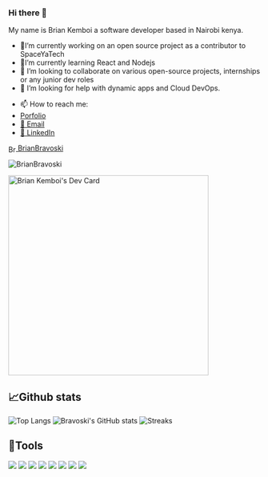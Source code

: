 ### Hi there 👋
My name is Brian Kemboi a software developer based in Nairobi kenya.



<!--**BrianBravoski/BrianBravoski** is a ✨ _special_ ✨ repository because its `README.md` (this file) appears on your GitHub profile.-->

<!--Here are some ideas to get you started:-'-->

- 🔭I’m currently working on an open source project as a contributor to SpaceYaTech
- 🌱I’m currently learning React and Nodejs 
- 👯 I’m looking to collaborate on various open-source projects, internships or any junior dev roles
- 🤔 I’m looking for help with dynamic apps and  Cloud DevOps.

<!--💬 Ask me about ...-->
- 📫 How to reach me: 
- [Porfolio](https://kemboidev.netlify.app)
- [📧 Email ](brianbravoski28@gmail.com)
- [💼 LinkedIn](https://linkedin.com/brian-kemboi)
<p align="left">
  <a href="https://twitter.com/Kemboi_Bravoski" target="_blank"><img align="center" src="https://raw.githubusercontent.com/rahuldkjain/github-profile-readme-generator/master/src/images/icons/Social/twitter.svg" alt="BrianBravoski" height="15" height="20"/> BrianBravoski</a></p>
<!--- 😄 Pronouns: ..
- ⚡ Fun fact: ... .-->
<p align="left"> <img src="https://komarev.com/ghpvc/?username=BrianBravoski&label=Profile%20views&color=0e75b6&style=flat" alt="BrianBravoski" /> </p>
<a href="https://app.daily.dev/kemboi"><img src="https://api.daily.dev/devcards/27368fdeab0c474e9aa18e108643b34d.png?r=nrc" width="400" alt="Brian Kemboi's Dev Card"/></a>

## 📈Github stats

![Top Langs](https://github-readme-stats.vercel.app/api/top-langs/?username=BrianBravoski&theme=tokyonight&langs_count=6)
![Bravoski's GitHub stats](https://github-readme-stats.vercel.app/api?username=BrianBravoski&include_all_commits=true&theme=tokyonight&line_height=45)
![Streaks](https://github-readme-streak-stats.herokuapp.com/?user=BrianBravoski&theme=tokyonight)



## 🔨Tools

![](https://img.shields.io/badge/OS-Linux-informational?style=flat&logo=linux&logoColor=white&color=2bbc8a)
![](https://img.shields.io/badge/Code-Python-informational?style=flat&logo=python&logoColor=white&color=2bbc8a)
![](https://img.shields.io/badge/Code-JavaScript-informational?style=flat&logo=javascript&logoColor=white&color=2bbc8a)
![](https://img.shields.io/badge/Code-HTML-informational?style=flat&logo=html5&logoColor=white&color=2bbc8a)
![](https://img.shields.io/badge/Code-CSS-informational?style=flat&logo=css3&logoColor=white&color=2bbc8a)
![](https://img.shields.io/badge/Code-React-informational?style=flat&logo=react&logoColor=white&color=2bbc8a)
![](https://img.shields.io/badge/Code-Django-informational?style=flat&logo=django&logoColor=white&color=2bbc8a)
![](https://img.shields.io/badge/Code-Typescript-informational?style=flat&logo=typescript&logoColor=white&color=2bbc8a)
